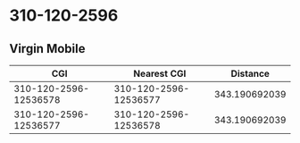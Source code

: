 # 310-120-2596
## Virgin Mobile


| CGI | Nearest CGI | Distance |
|-----|-------------|----------|
| 310-120-2596-12536578 | 310-120-2596-12536577 | 343.190692039 |
| 310-120-2596-12536577 | 310-120-2596-12536578 | 343.190692039 |
